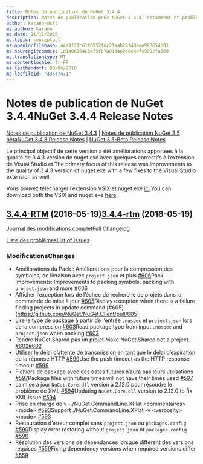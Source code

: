 ```yaml
---
title: Notes de publication de NuGet 3.4.4
description: Notes de publication pour NuGet 3.4.4, notamment et problèmes connus, correctifs de bogues, fonctionnalités ajoutées, dcr.
author: karann-msft
ms.author: karann
ms.date: 11/11/2016
ms.topic: conceptual
ms.openlocfilehash: 44a9f21c61f0552fdc21aab24f48eee993654b01
ms.sourcegitcommit: 1d1406764c6af5fb7801d462e0c4afc9092fa569
ms.translationtype: MT
ms.contentlocale: fr-FR
ms.lasthandoff: 09/04/2018
ms.locfileid: "43547471"
---
```

# <a name="nuget-344-release-notes"></a><span data-ttu-id="2a4ec-103">Notes de publication de NuGet 3.4.4</span><span class="sxs-lookup"><span data-stu-id="2a4ec-103">NuGet 3.4.4 Release Notes</span></span>

<span data-ttu-id="2a4ec-104">[Notes de publication de NuGet 3.4.3](../release-notes/nuget-3.4.3.md) | [Notes de publication NuGet 3.5 bêta](../release-notes/nuget-3.5-Beta.md)</span><span class="sxs-lookup"><span data-stu-id="2a4ec-104">[NuGet 3.4.3 Release Notes](../release-notes/nuget-3.4.3.md) | [NuGet 3.5-Beta Release Notes](../release-notes/nuget-3.5-Beta.md)</span></span>

<span data-ttu-id="2a4ec-105">Le principal objectif de cette version a été améliorations apportées à la qualité de 3.4.3 version de nuget.exe avec quelques correctifs à l’extension de Visual Studio et.</span><span class="sxs-lookup"><span data-stu-id="2a4ec-105">The primary focus of this release was improvements to the quality of 3.4.3 version of nuget.exe with a few fixes to the Visual Studio extension as well.</span></span>

<span data-ttu-id="2a4ec-106">Vous pouvez télécharger l’extension VSIX et nuget.exe [ici](https://dist.nuget.org/index.html).</span><span class="sxs-lookup"><span data-stu-id="2a4ec-106">You can download both the VSIX and nuget.exe [here](https://dist.nuget.org/index.html).</span></span>

## <a name="344-rtmhttpsgithubcomnugetnugetclienttree344-rtm-2016-05-19"></a><span data-ttu-id="2a4ec-107">[3.4.4-RTM](https://github.com/NuGet/NuGet.Client/tree/3.4.4-rtm) (2016-05-19)</span><span class="sxs-lookup"><span data-stu-id="2a4ec-107">[3.4.4-rtm](https://github.com/NuGet/NuGet.Client/tree/3.4.4-rtm) (2016-05-19)</span></span>

[<span data-ttu-id="2a4ec-108">Journal des modifications complet</span><span class="sxs-lookup"><span data-stu-id="2a4ec-108">Full Changelog</span></span>](https://github.com/NuGet/NuGet.Client/compare/3.5.0-beta-final...3.4.4-rtm)

[<span data-ttu-id="2a4ec-109">Liste des problèmes</span><span class="sxs-lookup"><span data-stu-id="2a4ec-109">List of Issues</span></span>](https://github.com/NuGet/Home/issues?q=is%3Aissue+milestone%3A3.4.4+is%3Aclosed)

### <a name="changes"></a><span data-ttu-id="2a4ec-110">Modifications</span><span class="sxs-lookup"><span data-stu-id="2a4ec-110">Changes</span></span>

- <span data-ttu-id="2a4ec-111">Améliorations du Pack : Améliorations pour la compression des symboles, de livraison avec `project.json` et plus [ \#606](https://github.com/NuGet/NuGet.Client/pull/606)</span><span class="sxs-lookup"><span data-stu-id="2a4ec-111">Pack Improvements: Improvements to packing symbols, packing with `project.json` and more [\#606](https://github.com/NuGet/NuGet.Client/pull/606)</span></span>
- <span data-ttu-id="2a4ec-112">Afficher l’exception lors de l’échec de recherche de projets dans la commande de mise à jour [\#605](https://github.com/NuGet/NuGet.Client/pull/605)</span><span class="sxs-lookup"><span data-stu-id="2a4ec-112">Display exception when there is a failure finding projects in update command [\#605](https://github.com/NuGet/NuGet.Client/pull/605</span></span>
- <span data-ttu-id="2a4ec-113">Lire le type de package à partir de l’entrée `.nuspec` et `project.json` lors de la compression [ \#603](https://github.com/NuGet/NuGet.Client/pull/603)</span><span class="sxs-lookup"><span data-stu-id="2a4ec-113">Read package type from input `.nuspec` and `project.json` when packing [\#603](https://github.com/NuGet/NuGet.Client/pull/603)</span></span>
- <span data-ttu-id="2a4ec-114">Rendre NuGet.Shared pas un projet.</span><span class="sxs-lookup"><span data-stu-id="2a4ec-114">Make NuGet.Shared not a project.</span></span> [<span data-ttu-id="2a4ec-115">\#602</span><span class="sxs-lookup"><span data-stu-id="2a4ec-115">\#602</span></span>](https://github.com/NuGet/NuGet.Client/pull/602)
- <span data-ttu-id="2a4ec-116">Utiliser le délai d’attente de transmission en tant que le délai d’expiration de la réponse HTTP [ \#599](https://github.com/NuGet/NuGet.Client/pull/599)</span><span class="sxs-lookup"><span data-stu-id="2a4ec-116">Use the push timeout as the HTTP response timeout [\#599](https://github.com/NuGet/NuGet.Client/pull/599)</span></span>
- <span data-ttu-id="2a4ec-117">Fichiers de package avec des dates futures n’aura pas leurs utilisations [ \#597](https://github.com/NuGet/NuGet.Client/pull/597)</span><span class="sxs-lookup"><span data-stu-id="2a4ec-117">Package files with future times will not have their times used [\#597](https://github.com/NuGet/NuGet.Client/pull/597)</span></span>
- <span data-ttu-id="2a4ec-118">La mise à jour `NuGet.Core.dll` version à 2.12.0 pour résoudre le problème de XML [ \#594](https://github.com/NuGet/NuGet.Client/pull/594)</span><span class="sxs-lookup"><span data-stu-id="2a4ec-118">Updating `NuGet.Core.dll` version to 2.12.0 to fix XML issue [\#594](https://github.com/NuGet/NuGet.Client/pull/594)</span></span>
- <span data-ttu-id="2a4ec-119">Prise en charge de v -./NuGet.CommandLine.XPlat \<commentaires\> \<mode\> [ \#593](https://github.com/NuGet/NuGet.Client/pull/593)</span><span class="sxs-lookup"><span data-stu-id="2a4ec-119">Support ./NuGet.CommandLine.XPlat -v \<verbosity\> \<mode\> [\#593](https://github.com/NuGet/NuGet.Client/pull/593)</span></span>
- <span data-ttu-id="2a4ec-120">Restauration d’erreur complet sans `project.json` ou `packages.config` [ \#590](https://github.com/NuGet/NuGet.Client/pull/590)</span><span class="sxs-lookup"><span data-stu-id="2a4ec-120">Display error restoring without `project.json` or `packages.config` [\#590](https://github.com/NuGet/NuGet.Client/pull/590)</span></span>
- <span data-ttu-id="2a4ec-121">Résolution des versions de dépendances lorsque diffèrent des versions requises [ \#559](https://github.com/NuGet/NuGet.Client/pull/559)</span><span class="sxs-lookup"><span data-stu-id="2a4ec-121">Fixing dependency versions when required versions differ [\#559](https://github.com/NuGet/NuGet.Client/pull/559)</span></span>
